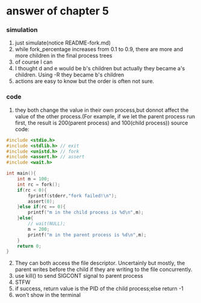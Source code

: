# answer of chapter 5

### simulation
1. just simulate(notice README-fork.md)
2. while fork_percentage increases from 0.1 to 0.9, there are more and more children in the final process trees
3. of course I can
4. I thought d and e would be b's children but actually they became a's children. Using -R they became b's children
5. actions are easy to know but the order is often not sure.


### code


1. they both change the value in their own process,but donnot affect the value of the other process.(For example, if we let the parent process run first, the result is 200(parent process) and 100(child process))
source code:  
```c
#include <stdio.h>
#include <stdlib.h> // exit
#include <unistd.h> // fork
#include <assert.h> // assert
#include <wait.h>

int main(){
    int m = 100;
    int rc = fork();
    if(rc < 0){
        fprintf(stderr,"fork failed!\n");
        assert(0);
    }else if(rc == 0){
        printf("m in the child process is %d\n",m);
    }else{
        // wait(NULL);
        m = 200;
        printf("m in the parent process is %d\n",m);
    }
    return 0;
}
```

2. They can both access the file descriptor. Uncertainly but mostly, the parent writes before the child if they are writing to the file concurrently.
3. use kill() to send SIGCONT signal to parent process
4. STFW
5. if success, return value is the PID of the child process;else return -1
6. won't show in the terminal